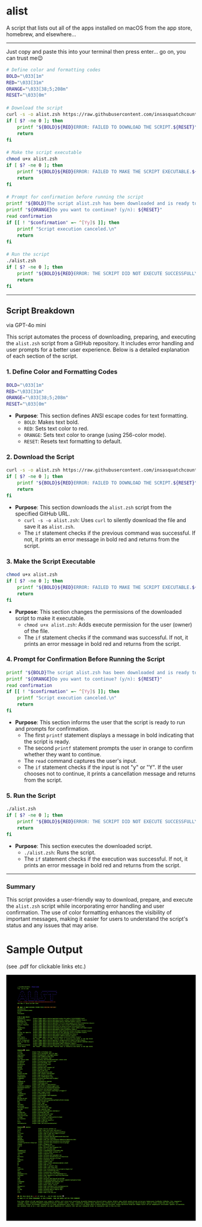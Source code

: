 # alist
A script that lists out all of the apps installed on macOS from the app store, homebrew, and elsewhere...
___

Just copy and paste this into your terminal then press enter... go on, you can trust me😉


``` bash
# Define color and formatting codes
BOLD="\033[1m"
RED="\033[31m"
ORANGE="\033[38;5;208m"
RESET="\033[0m"

# Download the script
curl -s -o alist.zsh https://raw.githubusercontent.com/insasquatchcountry/alist/refs/heads/main/alist.zsh
if [ $? -ne 0 ]; then
    printf "${BOLD}${RED}ERROR: FAILED TO DOWNLOAD THE SCRIPT.${RESET}\n"
    return
fi

# Make the script executable
chmod u+x alist.zsh
if [ $? -ne 0 ]; then
    printf "${BOLD}${RED}ERROR: FAILED TO MAKE THE SCRIPT EXECUTABLE.${RESET}\n"
    return
fi

# Prompt for confirmation before running the script
printf "${BOLD}The script alist.zsh has been downloaded and is ready to run.${RESET}\n"
printf "${ORANGE}Do you want to continue? (y/n): ${RESET}"
read confirmation
if [[ ! "$confirmation" =~ ^[Yy]$ ]]; then
    printf "Script execution canceled.\n"
    return
fi

# Run the script
./alist.zsh
if [ $? -ne 0 ]; then
    printf "${BOLD}${RED}ERROR: THE SCRIPT DID NOT EXECUTE SUCCESSFULLY.${RESET}\n"
    return
fi
```
___

## Script Breakdown
via GPT-4o mini

This script automates the process of downloading, preparing, and executing the `alist.zsh` script from a GitHub repository. It includes error handling and user prompts for a better user experience. Below is a detailed explanation of each section of the script.

### 1. Define Color and Formatting Codes

```bash
BOLD="\033[1m"
RED="\033[31m"
ORANGE="\033[38;5;208m"
RESET="\033[0m"
```

- **Purpose**: This section defines ANSI escape codes for text formatting.
  - `BOLD`: Makes text bold.
  - `RED`: Sets text color to red.
  - `ORANGE`: Sets text color to orange (using 256-color mode).
  - `RESET`: Resets text formatting to default.

### 2. Download the Script

```bash
curl -s -o alist.zsh https://raw.githubusercontent.com/insasquatchcountry/alist/refs/heads/main/alist.zsh
if [ $? -ne 0 ]; then
    printf "${BOLD}${RED}ERROR: FAILED TO DOWNLOAD THE SCRIPT.${RESET}\n"
    return
fi
```

- **Purpose**: This section downloads the `alist.zsh` script from the specified GitHub URL.
  - `curl -s -o alist.zsh`: Uses `curl` to silently download the file and save it as `alist.zsh`.
  - The `if` statement checks if the previous command was successful. If not, it prints an error message in bold red and returns from the script.

### 3. Make the Script Executable

```bash
chmod u+x alist.zsh
if [ $? -ne 0 ]; then
    printf "${BOLD}${RED}ERROR: FAILED TO MAKE THE SCRIPT EXECUTABLE.${RESET}\n"
    return
fi
```

- **Purpose**: This section changes the permissions of the downloaded script to make it executable.
  - `chmod u+x alist.zsh`: Adds execute permission for the user (owner) of the file.
  - The `if` statement checks if the command was successful. If not, it prints an error message in bold red and returns from the script.

### 4. Prompt for Confirmation Before Running the Script

```bash
printf "${BOLD}The script alist.zsh has been downloaded and is ready to run.${RESET}\n"
printf "${ORANGE}Do you want to continue? (y/n): ${RESET}"
read confirmation
if [[ ! "$confirmation" =~ ^[Yy]$ ]]; then
    printf "Script execution canceled.\n"
    return
fi
```

- **Purpose**: This section informs the user that the script is ready to run and prompts for confirmation.
  - The first `printf` statement displays a message in bold indicating that the script is ready.
  - The second `printf` statement prompts the user in orange to confirm whether they want to continue.
  - The `read` command captures the user's input.
  - The `if` statement checks if the input is not "y" or "Y". If the user chooses not to continue, it prints a cancellation message and returns from the script.

### 5. Run the Script

```bash
./alist.zsh
if [ $? -ne 0 ]; then
    printf "${BOLD}${RED}ERROR: THE SCRIPT DID NOT EXECUTE SUCCESSFULLY.${RESET}\n"
    return
fi
```

- **Purpose**: This section executes the downloaded script.
  - `./alist.zsh`: Runs the script.
  - The `if` statement checks if the execution was successful. If not, it prints an error message in bold red and returns from the script.

---

### Summary

This script provides a user-friendly way to download, prepare, and execute the `alist.zsh` script while incorporating error handling and user confirmation. The use of color formatting enhances the visibility of important messages, making it easier for users to understand the script's status and any issues that may arise.

# Sample Output
(see .pdf for clickable links etc.)

![Sample Output](alist_output.png)



